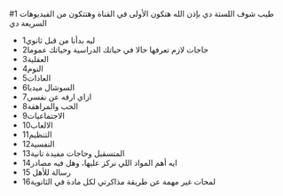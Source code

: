 #1
طيب شوف اللستة دي بإذن الله هتكون الأولى في القناة
وهتتكون من الفيديوهات السريعة دي

- 1ليه بدأنا من قبل ثانوي
- 2حاجات لازم تعرفها حالا في حياتك الدراسية وحياتك عموما
- 3العقلية
- 4النوم
- 5العادات
- 6السوشال ميديا
- 7ازاي ارفه عن نفسي
- 8الحب والمراهقة
- 9الاجتماعيات
- 10الالعاب
- 11التنظيم
- 12النفسية
- 13المتسقبل وحاجات مفيدة تانية
- 14ايه أهم المواد اللي نركز عليها، وهل فيه مصادر
- 15 رسالة للأهل
- 16لمحات غير مهمة عن طريقة مذاكرتي لكل مادة في الثانوية